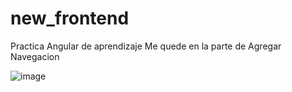 # new_frontend
Practica Angular de aprendizaje
Me quede en la parte de Agregar Navegacion

![image](https://github.com/user-attachments/assets/2df5ec7e-5dcc-41f7-81f3-d133a9af115f)


